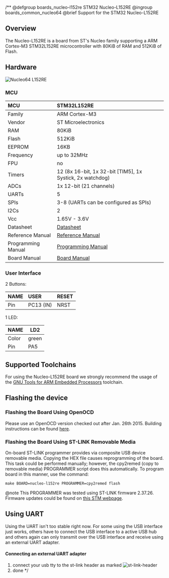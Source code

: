 /**
@defgroup    boards_nucleo-l152re STM32 Nucleo-L152RE
@ingroup     boards_common_nucleo64
@brief       Support for the STM32 Nucleo-L152RE

## Overview

The Nucleo-L152RE is a board from ST's Nucleo family supporting a ARM
Cortex-M3 STM32L152RE microcontroller with 80KiB of RAM and 512KiB of Flash.

## Hardware

![Nucleo64 L152RE](http://www.open-electronics.org/wp-content/uploads/2015/08/Figura2-500x467.png)


### MCU
| MCU        | STM32L152RE       |
|:---------- |:----------------- |
| Family     | ARM Cortex-M3     |
| Vendor     | ST Microelectronics |
| RAM        | 80KiB             |
| Flash      | 512KiB            |
| EEPROM     | 16KB              |
| Frequency  | up to 32MHz       |
| FPU        | no                |
| Timers     | 12 (8x 16-bit, 1x 32-bit [TIM5], 1x Systick, 2x watchdog) |
| ADCs       | 1x 12-bit (21 channels) |
| UARTs      | 5                 |
| SPIs       | 3-8 (UARTs can be configured as SPIs) |
| I2Cs       | 2                 |
| Vcc        | 1.65V - 3.6V      |
| Datasheet  | [Datasheet](https://www.st.com/resource/en/datasheet/stm32l152re.pdf) |
| Reference Manual | [Reference Manual](http://www.st.com/resource/en/reference_manual/cd00240193.pdf) |
| Programming Manual | [Programming Manual](http://www.st.com/web/en/resource/technical/document/programming_manual/CD00228163.pdf) |
| Board Manual | [Board Manual](http://www.st.com/st-web-ui/static/active/en/resource/technical/document/user_manual/DM00105823.pdf) |

### User Interface

2 Buttons:

| NAME   | USER      | RESET |
|:------ |:--------- |:----- |
| Pin    | PC13 (IN) | NRST  |

1 LED:

| NAME   | LD2   |
| -----  | ----- |
| Color  | green |
| Pin    | PA5   |


## Supported Toolchains

For using the Nucleo-L152RE board we strongly recommend the usage of the [GNU
Tools for ARM Embedded Processors](https://launchpad.net/gcc-arm-embedded)
toolchain.

## Flashing the device

### Flashing the Board Using OpenOCD

Please use an OpenOCD version checked out after Jan. 26th 2015. Building
instructions can be found [here](https://github.com/RIOT-OS/RIOT/wiki/OpenOCD).

### Flashing the Board Using ST-LINK Removable Media

On-board ST-LINK programmer provides via composite USB device removable media.
Copying the HEX file causes reprogramming of the board. This task
could be performed manually; however, the cpy2remed (copy to removable
media) PROGRAMMER script does this automatically. To program board in
this manner, use the command:
```
make BOARD=nucleo-l152re PROGRAMMER=cpy2remed flash
```
@note This PROGRAMMER was tested using ST-LINK firmware 2.37.26. Firmware updates
could be found on [this STM webpage](https://www.st.com/en/development-tools/stsw-link007.html).

## Using UART

Using the UART isn't too stable right now. For some using the USB interface
just works, others have to connect the USB interface to a active USB hub and
others again can only transmit over the USB interface and receive using an
external UART adapter.

#### Connecting an external UART adapter

1. connect your usb tty to the st-link header as marked
![st-link-header](https://cloud.githubusercontent.com/assets/56618/5190200/f36aafe0-74e3-11e4-96bd-f755dd2a8b01.png)
2. done
 */
